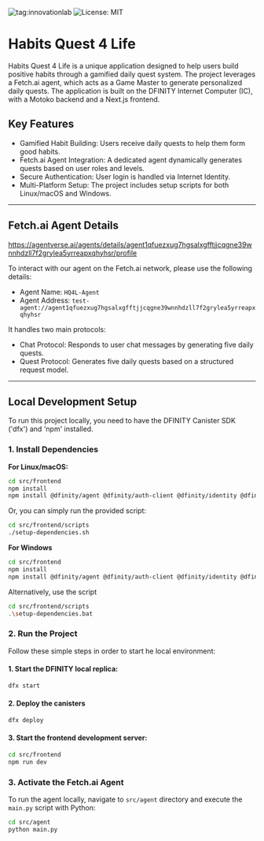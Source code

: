 ![tag:innovationlab](https://img.shields.io/badge/innovationlab-3D8BD3)
![License: MIT](https://img.shields.io/badge/License-MIT-blue.svg)

# Habits Quest 4 Life

Habits Quest 4 Life is a unique application designed to help users build positive habits through a gamified daily quest system. The project leverages a Fetch.ai agent, which acts as a Game Master to generate personalized daily quests. The application is built on the DFINITY Internet Computer (IC), with a Motoko backend and a Next.js frontend.

## Key Features
- Gamified Habit Building: Users receive daily quests to help them form good habits.
- Fetch.ai Agent Integration: A dedicated agent dynamically generates quests based on user roles and levels.
- Secure Authentication: User login is handled via Internet Identity.
- Multi-Platform Setup: The project includes setup scripts for both Linux/macOS and Windows.

---

## Fetch.ai Agent Details

https://agentverse.ai/agents/details/agent1qfuezxug7hgsalxgfftjjcqgne39wnnhdzll7f2grylea5yrreapxqhyhsr/profile

To interact with our agent on the Fetch.ai network, please use the following details:
- Agent Name: `HQ4L-Agent`
- Agent Address: `test-agent://agent1qfuezxug7hgsalxgfftjjcqgne39wnnhdzll7f2grylea5yrreapxqhyhsr`

It handles two main protocols:
- Chat Protocol: Responds to user chat messages by generating five daily quests.
- Quest Protocol: Generates five daily quests based on a structured request model.

---

## Local Development Setup

To run this project locally, you need to have the DFINITY Canister SDK ('dfx') and 'npm' installed.

### 1. Install Dependencies

**For Linux/macOS:**
```bash
cd src/frontend
npm install
npm install @dfinity/agent @dfinity/auth-client @dfinity/identity @dfinity/principal
```
Or, you can simply run the provided script:
```bash
cd src/frontend/scripts
./setup-dependencies.sh
```
**For Windows**
```bash
cd src/frontend
npm install
npm install @dfinity/agent @dfinity/auth-client @dfinity/identity @dfinity/principal
```
Alternatively, use the script
```bash
cd src/frontend/scripts
.\setup-dependencies.bat
```
### 2. Run the Project

Follow these simple steps in order to start he local environment:

#### 1. Start the DFINITY local replica:
```bash
dfx start
```
#### 2. Deploy the canisters
```bash
dfx deploy
```
#### 3. Start the frontend development server:
```bash
cd src/frontend
npm run dev
```
### 3. Activate the Fetch.ai Agent
To run the agent locally, navigate to `src/agent` directory and execute the `main.py` script with Python:
```bash
cd src/agent
python main.py
```



